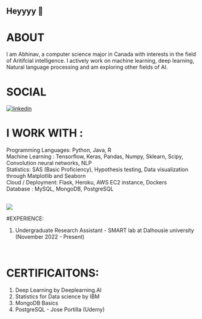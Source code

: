 ## Heyyyy 👋

# ABOUT 
I am Abhinav, a computer science major in Canada with interests in the field of Aritifcial intelligence. I actively work on machine learning, deep learning, Natural language processing and am exploring other fields of AI.  

<!--
**abhi-11nav/abhi-11nav** is a ✨ _special_ ✨ repository because its `README.md` (this file) appears on your GitHub profile.
-->

# SOCIAL
<div class="badge-base LI-profile-badge" data-locale="en_US" data-size="medium" data-theme="dark" data-type="VERTICAL" data-vanity="abhinav-mandli" data-version="v1"><a class="badge-base__link LI-simple-link" href="https://ca.linkedin.com/in/abhinav-mandli?trk=profile-badge"><img src="https://img.shields.io/badge/LinkedIn-0077B5?style=for-the-badge&logo=linkedin&logoColor=white" alt="linkedin"></a></div>
                   
# I WORK WITH :<br>
Programming Languages: Python, Java, R <br>
Machine Learning : Tensorflow, Keras, Pandas, Numpy, Sklearn, Scipy, Convolution neural networks, NLP <br>
Statistics: SAS (Basic Proficiency), Hypothesis testing, Data visualization through Matplotlib and Seaborn <br> 
Cloud / Deployment: Flask, Heroku, AWS EC2 instance, Dockers <br>
Database : MySQL, MongoDB, PostgreSQL<br>
<br>

<img src="https://img.shields.io/badge/TensorFlow-FF6F00?style=for-the-badge&logo=tensorflow&logoColor=white"> <br>

#EXPERIENCE: <br>

1. Undergraduate Research Assistant - SMART lab at Dalhousie university (November 2022 - Present)

<br>


# CERTIFICAITONS: <br>
 1. Deep Learning by Deeplearning.AI <br>
 2. Statistics for Data science by IBM <br>
 3. MongoDB Basics <br>
 4. PostgreSQL - Jose Portilla (Udemy) <br>

<br>

<br>
